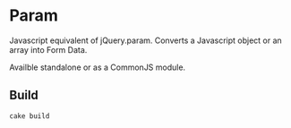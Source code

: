 # Param
Javascript equivalent of jQuery.param. Converts a Javascript object or an array into Form Data.

Availble standalone or as a CommonJS module.

## Build

    cake build
